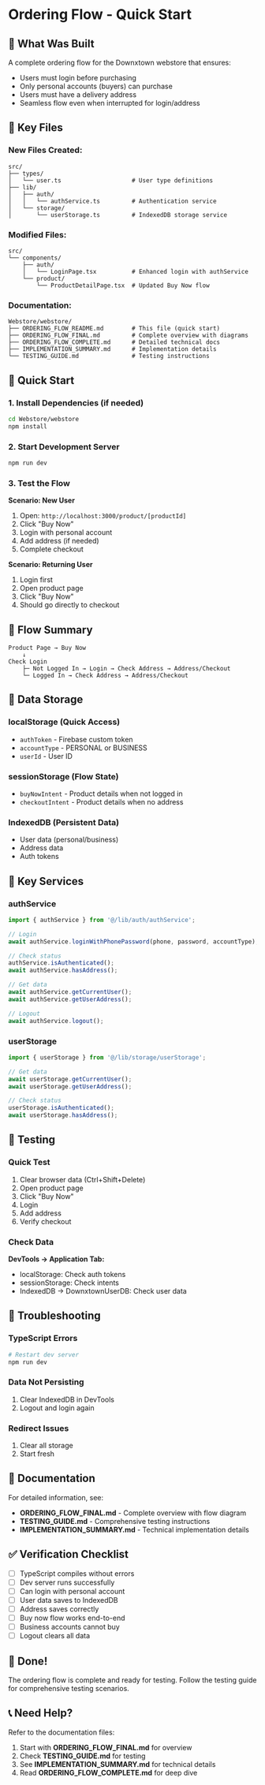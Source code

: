 # Ordering Flow - Quick Start

## 🎯 What Was Built

A complete ordering flow for the Downxtown webstore that ensures:
- Users must login before purchasing
- Only personal accounts (buyers) can purchase
- Users must have a delivery address
- Seamless flow even when interrupted for login/address

## 📂 Key Files

### New Files Created:
```
src/
├── types/
│   └── user.ts                    # User type definitions
├── lib/
│   ├── auth/
│   │   └── authService.ts         # Authentication service
│   └── storage/
│       └── userStorage.ts         # IndexedDB storage service
```

### Modified Files:
```
src/
└── components/
    ├── auth/
    │   └── LoginPage.tsx          # Enhanced login with authService
    └── product/
        └── ProductDetailPage.tsx  # Updated Buy Now flow
```

### Documentation:
```
Webstore/webstore/
├── ORDERING_FLOW_README.md        # This file (quick start)
├── ORDERING_FLOW_FINAL.md         # Complete overview with diagrams
├── ORDERING_FLOW_COMPLETE.md      # Detailed technical docs
├── IMPLEMENTATION_SUMMARY.md      # Implementation details
└── TESTING_GUIDE.md               # Testing instructions
```

## 🚀 Quick Start

### 1. Install Dependencies (if needed)
```bash
cd Webstore/webstore
npm install
```

### 2. Start Development Server
```bash
npm run dev
```

### 3. Test the Flow

**Scenario: New User**
1. Open: `http://localhost:3000/product/[productId]`
2. Click "Buy Now"
3. Login with personal account
4. Add address (if needed)
5. Complete checkout

**Scenario: Returning User**
1. Login first
2. Open product page
3. Click "Buy Now"
4. Should go directly to checkout

## 🔄 Flow Summary

```
Product Page → Buy Now
    ↓
Check Login
    ├─ Not Logged In → Login → Check Address → Address/Checkout
    └─ Logged In → Check Address → Address/Checkout
```

## 💾 Data Storage

### localStorage (Quick Access)
- `authToken` - Firebase custom token
- `accountType` - PERSONAL or BUSINESS
- `userId` - User ID

### sessionStorage (Flow State)
- `buyNowIntent` - Product details when not logged in
- `checkoutIntent` - Product details when no address

### IndexedDB (Persistent Data)
- User data (personal/business)
- Address data
- Auth tokens

## 🔧 Key Services

### authService
```typescript
import { authService } from '@/lib/auth/authService';

// Login
await authService.loginWithPhonePassword(phone, password, accountType);

// Check status
authService.isAuthenticated();
await authService.hasAddress();

// Get data
await authService.getCurrentUser();
await authService.getUserAddress();

// Logout
await authService.logout();
```

### userStorage
```typescript
import { userStorage } from '@/lib/storage/userStorage';

// Get data
await userStorage.getCurrentUser();
await userStorage.getUserAddress();

// Check status
userStorage.isAuthenticated();
await userStorage.hasAddress();
```

## 🧪 Testing

### Quick Test
1. Clear browser data (Ctrl+Shift+Delete)
2. Open product page
3. Click "Buy Now"
4. Login
5. Add address
6. Verify checkout

### Check Data
**DevTools → Application Tab:**
- localStorage: Check auth tokens
- sessionStorage: Check intents
- IndexedDB → DownxtownUserDB: Check user data

## 🐛 Troubleshooting

### TypeScript Errors
```bash
# Restart dev server
npm run dev
```

### Data Not Persisting
1. Clear IndexedDB in DevTools
2. Logout and login again

### Redirect Issues
1. Clear all storage
2. Start fresh

## 📖 Documentation

For detailed information, see:
- **ORDERING_FLOW_FINAL.md** - Complete overview with flow diagram
- **TESTING_GUIDE.md** - Comprehensive testing instructions
- **IMPLEMENTATION_SUMMARY.md** - Technical implementation details

## ✅ Verification Checklist

- [ ] TypeScript compiles without errors
- [ ] Dev server runs successfully
- [ ] Can login with personal account
- [ ] User data saves to IndexedDB
- [ ] Address saves correctly
- [ ] Buy now flow works end-to-end
- [ ] Business accounts cannot buy
- [ ] Logout clears all data

## 🎉 Done!

The ordering flow is complete and ready for testing. Follow the testing guide for comprehensive testing scenarios.

## 📞 Need Help?

Refer to the documentation files:
1. Start with **ORDERING_FLOW_FINAL.md** for overview
2. Check **TESTING_GUIDE.md** for testing
3. See **IMPLEMENTATION_SUMMARY.md** for technical details
4. Read **ORDERING_FLOW_COMPLETE.md** for deep dive
